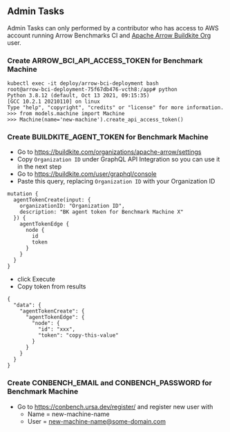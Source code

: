 ## Admin Tasks

Admin Tasks can only performed by a contributor who has access to AWS account running Arrow Benchmarks CI and 
[Apache Arrow Buildkite Org](https://buildkite.com/organizations/apache-arrow) user.

### Create ARROW_BCI_API_ACCESS_TOKEN for Benchmark Machine
```shell script
kubectl exec -it deploy/arrow-bci-deployment bash
root@arrow-bci-deployment-75f67db476-vcth8:/app# python
Python 3.8.12 (default, Oct 13 2021, 09:15:35) 
[GCC 10.2.1 20210110] on linux
Type "help", "copyright", "credits" or "license" for more information.
>>> from models.machine import Machine
>>> Machine(name='new-machine').create_api_access_token()
```

### Create BUILDKITE_AGENT_TOKEN for Benchmark Machine
- Go to https://buildkite.com/organizations/apache-arrow/settings
- Copy `Organization ID` under GraphQL API Integration so you can use it in the next step
- Go to https://buildkite.com/user/graphql/console
- Paste this query, replacing `Organization ID` with your Organization ID
```
mutation {
  agentTokenCreate(input: {
    organizationID: "Organization ID",
    description: "BK agent token for Benchmark Machine X"
  }) {
    agentTokenEdge {
      node {
        id
        token
      }
    }
  }
}
```  
- click Execute
- Copy token from results
```
{
  "data": {
    "agentTokenCreate": {
      "agentTokenEdge": {
        "node": {
          "id": "xxx",
          "token": "copy-this-value"
        }
      }
    }
  }
}
```

### Create CONBENCH_EMAIL and CONBENCH_PASSWORD for Benchmark Machine
- Go to https://conbench.ursa.dev/register/ and register new user with
    - Name = new-machine-name
    - User = new-machine-name@some-domain.com
    
